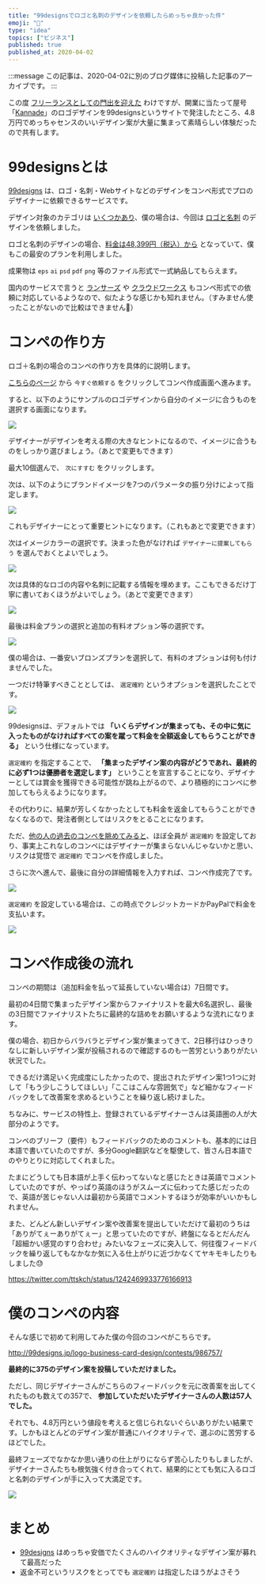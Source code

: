 ```yaml
---
title: "99designsでロゴと名刺のデザインを依頼したらめっちゃ良かった件"
emoji: "📝"
type: "idea"
topics: ["ビジネス"]
published: true
published_at: 2020-04-02
---
```


:::message
この記事は、2020-04-02に別のブログ媒体に投稿した記事のアーカイブです。
:::

この度 [フリーランスとしての門出を迎えた](https://note.com/ttskch/n/n4840e862f343) わけですが、開業に当たって屋号「[Kannade](https://kannade.jp/)」のロゴデザインを99designsというサイトで発注したところ、4.8万円でめっちゃセンスのいいデザイン案が大量に集まって素晴らしい体験だったので共有します。

# 99designsとは

[99designs](https://99designs.jp/) は、ロゴ・名刺・Webサイトなどのデザインをコンペ形式でプロのデザイナーに依頼できるサービスです。

デザイン対象のカテゴリは [いくつかあり](https://99designs.jp/categories)、僕の場合は、今回は [ロゴと名刺](https://99designs.jp/logo-business-card-design) のデザインを依頼しました。

ロゴと名刺のデザインの場合、[料金は48,399円（税込）から](https://99designs.jp/logo-business-card-design#pricing) となっていて、僕もこの最安のプランを利用しました。

成果物は `eps` `ai` `psd` `pdf` `png` 等のファイル形式で一式納品してもらえます。

国内のサービスで言うと [ランサーズ](https://www.lancers.jp/faq/C1004/170) や [クラウドワークス](https://crowdworks.jp/pages/guides/employer/project) もコンペ形式での依頼に対応しているようなので、似たような感じかも知れません。（すみません使ったことがないので比較はできません💨）

# コンペの作り方

ロゴ＋名刺の場合のコンペの作り方を具体的に説明します。

[こちらのページ](https://99designs.jp/logo-business-card-design) から `今すぐ依頼する` をクリックしてコンペ作成画面へ進みます。

すると、以下のようにサンプルのロゴデザインから自分のイメージに合うものを選択する画面になります。

![](https://tva1.sinaimg.cn/large/00831rSTgy1gdf85ihbp8j30yx0u0qv5.jpg)

デザイナーがデザインを考える際の大きなヒントになるので、イメージに合うものをしっかり選びましょう。（あとで変更もできます）

最大10個選んで、 `次にすすむ` をクリックします。

次は、以下のようにブランドイメージを7つのパラメータの振り分けによって指定します。

![](https://tva1.sinaimg.cn/large/00831rSTgy1gdf89d2xitj30u014579p.jpg)

これもデザイナーにとって重要ヒントになります。（これもあとで変更できます）

次はイメージカラーの選択です。決まった色がなければ `デザイナーに提案してもらう` を選んでおくとよいでしょう。

![](https://tva1.sinaimg.cn/large/00831rSTgy1gdf8e3uuy9j30u013wahd.jpg)

次は具体的なロゴの内容や名刺に記載する情報を埋めます。ここもできるだけ丁寧に書いておくほうがよいでしょう。（あとで変更できます）

![](https://tva1.sinaimg.cn/large/00831rSTgy1gdf8f7jbohj30u014j12q.jpg)

最後は料金プランの選択と追加の有料オプション等の選択です。

![](https://tva1.sinaimg.cn/large/00831rSTgy1gdf8hhsvozj30u00wqakb.jpg)

僕の場合は、一番安いブロンズプランを選択して、有料のオプションは何も付けませんでした。

一つだけ特筆すべきこととしては、 `選定確約` というオプションを選択したことです。

![](https://tva1.sinaimg.cn/large/00831rSTgy1gdf8jvlbh1j30zo0q6gq7.jpg)

99designsは、デフォルトでは **「いくらデザインが集まっても、その中に気に入ったものがなければすべての案を蹴って料金を全額返金してもらうことができる」** という仕様になっています。

`選定確約` を指定することで、 **「集まったデザイン案の内容がどうであれ、最終的に必ず1つは優勝者を選定します」** ということを宣言することになり、デザイナーとしては賞金を獲得できる可能性が跳ね上がるので、より積極的にコンペに参加してもらえるようになります。

その代わりに、結果が芳しくなかったとしても料金を返金してもらうことができなくなるので、発注者側としてはリスクをとることになります。

ただ、[他の人の過去のコンペを眺めてみると](https://99designs.jp/logo/contests?sort=start-date%3Adesc&status=won&entry-level=1&mid-level=0&top-level=0&language=ja&dir=desc&order=start-date)、ほぼ全員が `選定確約` を設定しており、事実上これなしのコンペにはデザイナーが集まらないんじゃないかと思い、リスクは覚悟で `選定確約` でコンペを作成しました。

さらに次へ進んで、最後に自分の詳細情報を入力すれば、コンペ作成完了です。

![](https://tva1.sinaimg.cn/large/00831rSTgy1gdf8tl6nblj30u013rq7n.jpg)

`選定確約` を設定している場合は、この時点でクレジットカードかPayPalで料金を支払います。

![](https://tva1.sinaimg.cn/large/00831rSTgy1gdf8vmbdgkj30km0oejsy.jpg)

# コンペ作成後の流れ

コンペの期間は（追加料金を払って延長していない場合は）7日間です。

最初の4日間で集まったデザイン案からファイナリストを最大6名選択し、最後の3日間でファイナリストたちに最終的な詰めをお願いするような流れになります。

僕の場合、初日からバラバラとデザイン案が集まってきて、2日移行はひっきりなしに新しいデザイン案が投稿されるので確認するのも一苦労というありがたい状況でした。

できるだけ満足いく完成度にしたかったので、提出されたデザイン案1つ1つに対して「もう少しこうしてほしい」「ここはこんな雰囲気で」など細かなフィードバックをして改善案を求めるということを繰り返し続けました。

ちなみに、サービスの特性上、登録されているデザイナーさんは英語圏の人が大部分のようです。

コンペのブリーフ（要件）もフィードバックのためのコメントも、基本的には日本語で書いていたのですが、多分Google翻訳などを駆使して、皆さん日本語でのやりとりに対応してくれました。

たまにどうしても日本語が上手く伝わってないなと感じたときは英語でコメントしていたのですが、やっぱり英語のほうがスムーズに伝わってた感じだったので、英語が苦じゃない人は最初から英語でコメントするほうが効率がいいかもしれません。

また、どんどん新しいデザイン案や改善案を提出していただけて最初のうちは「ありがてぇーありがてぇー」と思っていたのですが、終盤になるとだんだん「超細かい感覚のすり合わせ」みたいなフェーズに突入して、何往復フィードバックを繰り返してもなかなか気に入る仕上がりに近づかなくてヤキモキしたりもしました😓

https://twitter.com/ttskch/status/1242469933776166913

# 僕のコンペの内容

そんな感じで初めて利用してみた僕の今回のコンペがこちらです。

<http://99designs.jp/logo-business-card-design/contests/986757/>

**最終的に375のデザイン案を投稿していただけました。**

ただし、同じデザイナーさんがこちらのフィードバックを元に改善案を出してくれたものも数えての357で、 **参加していただいたデザイナーさんの人数は57人でした。**

それでも、4.8万円という値段を考えると信じられないぐらいありがたい結果です。しかもほとんどのデザイン案が普通にハイクオリティで、選ぶのに苦労するほどでした。

最終フェーズでなかなか思い通りの仕上がりにならず苦心したりもしましたが、デザイナーさんたちも根気強く付き合ってくれて、結果的にとても気に入るロゴと名刺のデザインが手に入って大満足です。

![](https://tva1.sinaimg.cn/large/00831rSTgy1gdf9ke16toj31jk0ny7a1.jpg)

# まとめ

* [99designs](https://99designs.jp/) はめっちゃ安価でたくさんのハイクオリティなデザイン案が募れて最高だった
* 返金不可というリスクをとってでも `選定確約` は指定したほうがよさそう
